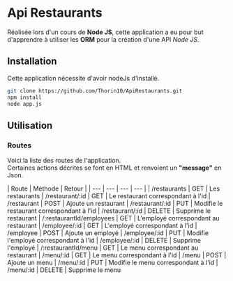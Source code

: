 

# Api Restaurants

Réalisée lors d'un cours de **Node JS**, cette application a eu pour but d'apprendre à utiliser les **ORM** pour la création d'une API  _Node JS_.

## Installation 

Cette application nécessite d'avoir nodeJs d'installé.
```bash
git clone https://github.com/Thorin10/ApiRestaurants.git
npm install 
node app.js
```

## Utilisation

### Routes

Voici la liste des routes de l'application.   
Certaines actions décrites se font en HTML et renvoient un **"message"** en Json. 

| Route | Méthode | Retour |
| --- | --- | --- | --- |
| /restaurants | GET | Les restaurants
| /restaurant/:id | GET | Le restaurant correspondant à l'id
| /restaurant | POST | Ajoute un restaurant
| /restaurant/:id | PUT | Modifie le restaurant correspondant à l'id
| /restaurant/:id | DELETE | Supprime le restaurant
| /:restaurantId/employees | GET  | L'employé correspondant au restaurant
| /employee/:id | GET | L'employé correspondant à l'id
| /employee | POST | Ajoute un employé
| /employee/:id | PUT | Modifie l'employé correspondant à l'id
| /employee/:id | DELETE | Supprime l'employé
| /:restaurantId/menu | GET | Le menu correspondant au restaurant
| /menu/:id | GET | Le menu correspondant à l'id
| /menu | POST | Ajoute un menu
| /menu/:id | PUT | Modifie le menu correspondant à l'id
| /menu/:id | DELETE | Supprime le menu
